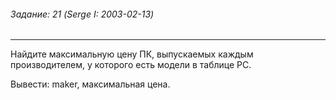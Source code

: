 ###### Задание: 21 (Serge I: 2003-02-13)

-----
Найдите максимальную цену ПК, выпускаемых каждым производителем, у которого есть модели в таблице PC.

Вывести: maker, максимальная цена.